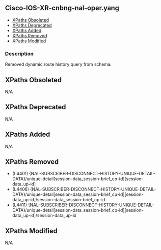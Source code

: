 ## Cisco-IOS-XR-cnbng-nal-oper.yang

- [XPaths Obsoleted](#xpaths-obsoleted)
- [XPaths Deprecated](#xpaths-deprecated)
- [XPaths Added](#xpaths-added)
- [XPaths Removed](#xpaths-removed)
- [XPaths Modified](#xpaths-modified)

### Description

Removed dynamic route history query from schema.

## XPaths Obsoleted

N/A

## XPaths Deprecated

N/A

## XPaths Added

N/A

## XPaths Removed

- (L4401)	{NAL-SUBSCRIBER-DISCONNECT-HISTORY-UNIQUE-DETAIL-DATA}/unique-detail[session-data_session-brief_cp-id][session-data_up-id]
- (L4406)	{NAL-SUBSCRIBER-DISCONNECT-HISTORY-UNIQUE-DETAIL-DATA}/unique-detail[session-data_session-brief_cp-id][session-data_up-id]/session-data_session-brief_cp-id
- (L4411)	{NAL-SUBSCRIBER-DISCONNECT-HISTORY-UNIQUE-DETAIL-DATA}/unique-detail[session-data_session-brief_cp-id][session-data_up-id]/session-data_up-id

## XPaths Modified

N/A

